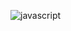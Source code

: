 ![javascript](https://user-images.githubusercontent.com/65846835/176994259-aec2147d-39e9-4cbc-a818-81e5a12549c1.png)
